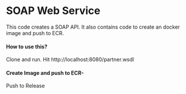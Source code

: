 # SOAP Web Service

This code creates a SOAP API.
It also contains code to create an docker image and push to ECR.


#### How to use this?

Clone and run. Hit http://localhost:8080/partner.wsdl


#### Create Image and push to ECR-

Push to Release